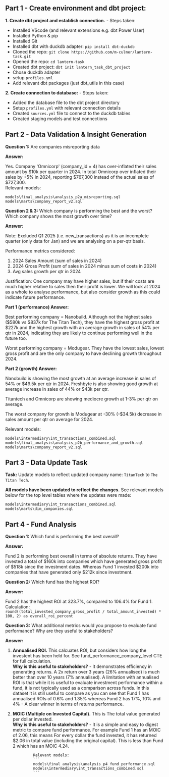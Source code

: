## Part 1 - Create environment and dbt project:

**1. Create dbt project and establish connection.** - Steps taken:
  - Installed VScode (and relevant extensions e.g. dbt Power User)
  - Installed Python & pip
  - Installed Git
  - Installed dbt with duckdb adapter: `pip install dbt-duckdb`
  - Cloned the repo: `git clone https://github.com/m-culmer/lantern-task.git`
  - Opened the repo: `cd lantern-task`
  - Created dbt project: `dbt init lantern_task_dbt_project`
  - Chose duckdb adapter
  - setup `profiles.yml`
  - Add relevant dbt packages (just dbt_utils in this case)

**2. Create connection to database:** - Steps taken:
  - Added the database file to the dbt project directory
  - Setup `profiles.yml` with relevant connection details
  - Created `sources.yml` file to connect to the duckdb tables
  - Created staging models and test connections

## Part 2 - Data Validation & Insight Generation

**Question 1:** Are companies misreporting data

**Answer:** 
 
 Yes. Company 'Omnicorp' (company_id = 4) has over-inflated their sales amount by $10k per quarter in 2024. 
 In total Omnicorp over inflated their sales by +5% in 2024, reporting $767,300 instead of the actual sales of $727,300.  
 Relevant models: 
 ``` 
 models\final_analysis\analysis_p2a_misreporting.sql 
 models\marts\company_report_v2.sql 
 ```



**Question 2 & 3:** Which company is performing the best and the worst? Which company shows the most growth over time?

**Answer:**   

Note: Excluded Q1 2025 (i.e. new_transactions) as it is an incomplete quarter (only data for Jan) and we are analysing on a per-qtr basis.

Performance metrics considered:
1. 2024 Sales Amount (sum of sales in 2024)
2. 2024 Gross Profit (sum of sales in 2024 minus sum of costs in 2024)
3. Avg sales growth per qtr in 2024

Justification: One company may have higher sales, but if their costs are much higher relative to sales then their profit is lower. 
We will look at 2024 as a whole to analyse performance, but also consider growth as this could indicate future performance. 

**Part 1 (performance) Answer:**

Best performing company = Nanobuild. Although not the highest sales ($580k vs $837k for The Titan Tech), they have the highest gross profit at $227k and the highest growth with an average growth in sales of 54% per qtr in 2024, indicating they are likely to continue performing well in the future too.  
  
Worst performing company = Modugear. They have the lowest sales, lowest gross profit and are the only company to have declining growth throughout 2024.


**Part 2 (growth) Answer:**

Nanobuild is showing the most growth at an average increase in sales of 54% or $49.5k per qtr in 2024.
Freshbyte is also showing good growth at average increase in sales of 44% or $43k per qtr.

Titantech and Omnicorp are showing mediocre growth at 1-3% per qtr on average. 

The worst company for growth is Modugear at -30% (-$34.5k) decrease in sales amount per qtr on average for 2024. 

Relevant models: 
``` 
models\intermediary\int_transactions_combined.sql 
models\final_analysis\analysis_p2b_performance_and_growth.sql 
models\marts\company_report_v2.sql 
```

## Part 3 - Data Update Task

**Task:** Update models to reflect updated company name: `TitanTech` to `The Titan Tech`.

**All models have been updated to reflect the changes.** See relevant models below for the top level tables where the updates were made:
``` 
models\intermediary\int_transactions_combined.sql 
models\marts\dim_companies.sql 
```

## Part 4 - Fund Analysis

**Question 1:** Which fund is performing the best overall?

**Answer:** 

Fund 2 is performing best overall in terms of absolute returns. They have invested a total of $160k into companies which have generated gross profit of $518k since the investment dates. Whereas Fund 1 invested $200k into companies that have generated only $212k since investment. 

**Question 2:** Which fund has the highest ROI?

**Answer:** 

Fund 2 has the highest ROI at 323.7%, compared to 106.4% for Fund 1.
Calculation:  
```round((total_invested_company_gross_profit / total_amount_invested) * 100, 2) as overall_roi_percent```

**Question 3:** What additional metrics would you propose to evaluate fund performance? Why are they useful to stakeholders?

**Answer:** 

1. **Annualised ROI.** This calcuates ROI, but considers how long the investent has been held for. See fund_performance_company_level CTE for full calculation.     
**Why is this useful to stakeholders?** - It demonstrates efficiency in generating returns. A 2x return over 3 years (26% annualised) is much better than over 10 years (7% annualised).
A limitation with annualised ROI is that while it is useful to evaluate investment performance within a fund, it is not typically used as a comparison across funds.
In this dataset it is still useful to compare as you can see that Fund 1 has annualised ROIs of 0.6% and 1.35% whereas Fund 2 has 17%, 10% and 4% - A clear winner in terms of returns performance. 

2. **MOIC (Multiple on Invested Capital).** This is The total value generated per dollar invested.  
**Why is this useful to stakeholders?** - It is a simple and easy to digest metric to compare fund performance. For example Fund 1 has an MOIC of 2.06, this means For every dollar the fund invested, it has returned $2.06 in total value (including the original capital). This is less than Fund 2 which has an MOIC 4.24.

                Relevant models: 
                ``` 
                models\final_analysis\analysis_p4_fund_performance.sql 
                models\intermediary\int_transactions_combined.sql 
                ```
